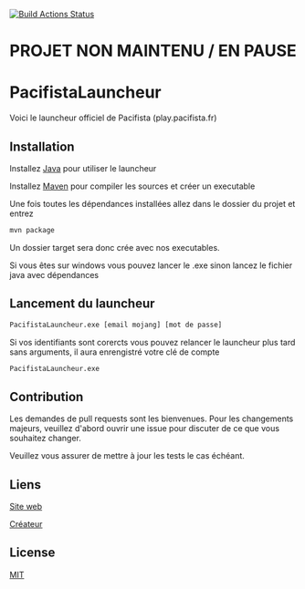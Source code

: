 [![Build Actions Status](https://github.com/FunixG/PacifistaLauncher/workflows/maven-package/badge.svg)](https://github.com/FunixG/PacifistaLauncher/actions)

# PROJET NON MAINTENU / EN PAUSE

# PacifistaLauncheur
Voici le launcheur officiel de Pacifista (play.pacifista.fr)

## Installation
Installez [Java](https://www.java.com/fr/download/) pour utiliser le launcheur

Installez [Maven](https://maven.apache.org/install.html) pour compiler les sources et créer un executable

Une fois toutes les dépendances installées allez dans le dossier du projet et entrez
```bash
mvn package
```

Un dossier target sera donc crée avec nos executables.

Si vous êtes sur windows vous pouvez lancer le .exe sinon lancez le fichier java avec dépendances

## Lancement du launcheur

```bash
PacifistaLauncheur.exe [email mojang] [mot de passe]
```

Si vos identifiants sont corercts vous pouvez relancer le launcheur plus tard sans arguments, il aura enrengistré votre clé de compte

```bash
PacifistaLauncheur.exe
```

## Contribution

Les demandes de pull requests sont les bienvenues. Pour les changements majeurs, veuillez d'abord ouvrir une issue pour discuter de ce que vous souhaitez changer.

Veuillez vous assurer de mettre à jour les tests le cas échéant.

## Liens
[Site web](https://pacifista.fr)

[Créateur](https://twitter.com/funixgaming)

## License
[MIT](https://choosealicense.com/licenses/mit/)

